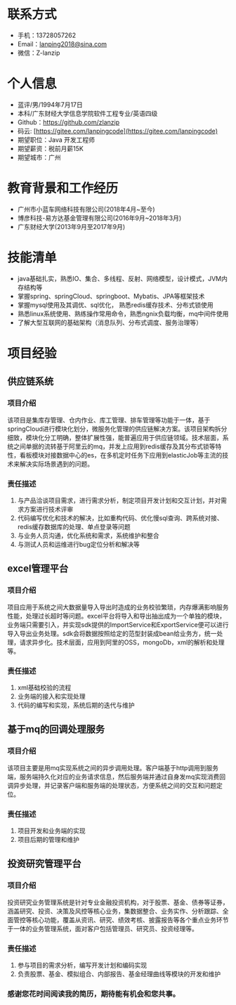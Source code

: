 # 联系方式

- 手机：13728057262
- Email：lanping2018@sina.com
- 微信：Z-lanzip

# 个人信息

 - 蓝评/男/1994年7月17日 
 - 本科/广东财经大学信息学院软件工程专业/英语四级
 - Github：[https://github.com/zlanzip ](https://github.com/zlanzip)
 - 码云: [https://gitee.com/lanpingcode](https://gitee.com/lanpingcode)
 - 期望职位：Java 开发工程师
 - 期望薪资：税前月薪15K
 - 期望城市：广州

# 教育背景和工作经历 
 
 - 广州市小蓝车网络科技有限公司(2018年4月~至今)
 - 博彦科技-易方达基金管理有限公司(2016年9月~2018年3月)  
 - 广东财经大学(2013年9月至2017年9月)

# 技能清单

- java基础扎实，熟悉IO、集合、多线程、反射、网络模型，设计模式，JVM内存结构等
- 掌握spring、springCloud、springboot、Mybatis、JPA等框架技术
- 掌握mysql使用及其调优、sql优化， 熟悉redis缓存技术、分布式锁使用
- 熟悉linux系统使用、熟练操作常用命令，熟悉ngnix负载均衡，mq中间件使用
- 了解大型互联网的基础架构（消息队列、分布式调度、服务治理等）

# 项目经验

## 供应链系统

### 项目介绍

该项目是集库存管理、仓内作业、库工管理、排车管理等功能于一体，基于springCloud进行模块化划分，微服务化管理的供应链解决方案。该项目架构拆分细致，模块化分工明确，整体扩展性强，能普遍应用于供应链领域。技术层面，系统之间单据的流转基于阿里云的mq，并发上应用到redis缓存及其分布式锁等特性，看板模块对接数据中心的es，在多机定时任务下应用到elasticJob等主流的技术来解决实际场景遇到的问题。

### 责任描述

1. 与产品洽谈项目需求，进行需求分析，制定项目开发计划和交互计划，并对需求方案进行技术评审 
2. 代码编写优化和技术的解决，比如重构代码、优化慢sql查询、跨系统对接、redis缓存数据库的处理、单点登录等问题 
3. 与业务人员沟通，优化系统和需求，系统维护和整合 
4. 与测试人员和运维进行bug定位分析和解决等

## excel管理平台

### 项目介绍

项目应用于系统之间大数据量导入导出时造成的业务校验繁琐，内存爆满影响服务性能，处理过长超时等问题。excel平台将导入和导出抽出成为一个单独的模块，业务端只需要引入，并实现sdk提供的ImportService和ExportService便可以进行导入导出业务处理。sdk会将数据按照给定的范型封装成bean给业务方，统一处理，请求异步化。技术层面，应用到阿里的OSS，mongoDb，xml的解析和处理等。

### 责任描述

1. xml基础校验的流程
2. 业务端的接入和实现处理
3. 代码的编写和实现，系统后期的迭代与维护

## 基于mq的回调处理服务

### 项目介绍

该项目主要是用mq实现系统之间的异步调用处理。客户端基于http调用到服务端，服务端持久化对应的业务请求信息，然后服务端并通过自身发mq实现消费回调异步处理，并记录客户端和服务端的处理状态，方便系统之间的交互和问题定位。

### 责任描述

1. 项目开发和业务端的实现
2. 项目后期的管理和维护

## 投资研究管理平台

### 项目介绍

投资研究业务管理系统是针对专业金融投资机构，对于股票、基金、债券等证券，涵盖研究、投资、决策及风控等核心业务，集数据整合、业务实作、分析跟踪、全面管控等核心功能，覆盖从资讯、研究、绩效考核、披露报告等各个重点业务环节于一体的业务管理系统，面对客户包括管理员、研究员、投资经理等。 

### 责任描述

1. 参与项目的需求分析，编写开发计划和编码实现 
2. 负责股票、基金、模拟组合、内部报告、基金经理曲线等模块的开发和维护



### 感谢您花时间阅读我的简历，期待能有机会和您共事。

